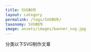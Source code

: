 ```yaml
---
title: SVG制作
layout: category
permalink: /tags/SVG制作/
taxonomy: SVG制作
image: assets/images/banner_svg.jpg
---
```


分类以下SVG制作文章